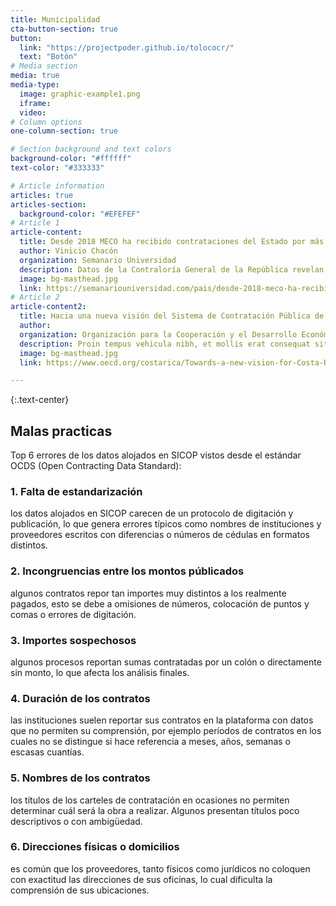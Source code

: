 ```yaml
---
title: Municipalidad
cta-button-section: true
button:
  link: "https://projectpoder.github.io/tolococr/"
  text: "Botón"
# Media section
media: true
media-type:
  image: graphic-example1.png
  iframe:
  video:
# Column options
one-column-section: true

# Section background and text colors
background-color: "#ffffff"
text-color: "#333333"

# Article information
articles: true
articles-section:
  background-color: "#EFEFEF"
# Article 1
article-content:
  title: Desde 2018 MECO ha recibido contrataciones del Estado por más de ¢139 mil millones
  author: Vinicio Chacón 
  organization: Semanario Universidad 
  description: Datos de la Contraloría General de la República revelan que la mayor parte de las contrataciones provino de municipalidades.
  image: bg-masthead.jpg
  link: https://semanariouniversidad.com/pais/desde-2018-meco-ha-recibido-contrataciones-del-estado-por-mas-de-¢139-mil-millones/
# Article 2
article-content2:
  title: Hacia una nueva visión del Sistema de Contratación Pública de Costa Rica EVALUACIÓN DE LOS DESAFÍOS CLAVE PARA EL ESTABLECIMIENTO DE UN PLAN DE ACCIÓN
  author: 
  organization: Organización para la Cooperación y el Desarrollo Económico (OCDE) 
  description: Proin tempus vehicula nibh, et mollis erat consequat sit amet. Aliquam molestie, elit feugiat sagittis luctus, ex lorem ultrices elit, ac molestie orci elit eu nisi. Phasellus accumsan fringilla ligula, id vulputate lorem bibendum in. Fusce congue ullamcorper tempus. In metus velit, finibus et libero nec, tempus aliquam metus.
  image: bg-masthead.jpg
  link: https://www.oecd.org/costarica/Towards-a-new-vision-for-Costa-Rica's-public-procurement-system.pdf 

---
```


{:.text-center}
## Malas practicas 
Top 6 errores de los datos alojados en SICOP vistos desde el estándar OCDS (Open Contracting Data Standard):
### 1. Falta de estandarización
los datos alojados en SICOP carecen de un protocolo de digitación y publicación, lo que genera errores típicos como nombres de instituciones y proveedores escritos con diferencias o números de cédulas en formatos distintos.

### 2. Incongruencias entre los montos públicados 
algunos contratos repor
tan importes muy distintos a los realmente pagados, esto se debe a omisiones de números, colocación de puntos y comas o errores de digitación. 

### 3. Importes sospechosos
algunos procesos reportan sumas contratadas por un colón o directamente sin monto, lo que afecta los análisis finales.

### 4. Duración de los contratos
las instituciones suelen reportar sus contratos en la plataforma con datos que no permiten su comprensión, por ejemplo períodos de contratos en los cuales no se distingue si hace referencia a meses, años, semanas o escasas cuantías.

### 5. Nombres de los contratos 
los títulos de los carteles de contratación en ocasiones no permiten determinar cuál será la obra a realizar. Algunos presentan títulos poco descriptivos o con ambigüedad. 

### 6. Direcciones físicas o domicilios 
es común que los proveedores, tanto físicos como jurídicos no coloquen con exactitud las direcciones de sus oficinas, lo cual dificulta la comprensión de sus ubicaciones. 


